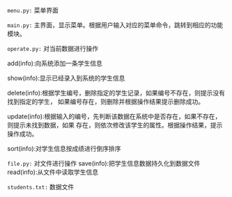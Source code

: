 `menu.py:`
菜单界面

`main.py:`
主界面，显示菜单。根据用户输入对应的菜单命令，跳转到相应的功能模块。

`operate.py:`
对当前数据进行操作

add(info):向系统添加一条学生信息

show(info):显示已经录入到系统的学生信息

delete(info):根据学生编号，删除指定的学生记录，如果编号不存在，则提示没有找到指定的学生，
如果编号存在，则删除并根据操作结果提示删除成功。

update(info):根据输入的编号，先判断该数据在系统中是否存在，如果不存在，则提示未找到数据，如果
存在，则依次修改该学生的属性。根据操作结果，提示操作成功。

sort(info):对学生信息按成绩进行倒序排序

`file.py:`
对文件进行操作
save(info):把学生信息数据持久化到数据文件
read(info):从文件中读取学生信息

`students.txt:`
数据文件
